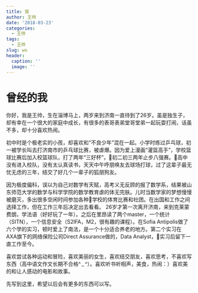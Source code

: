 ```yaml
---
title: 我
author: 王帅
date: '2018-03-23'
categories:
  - 王帅
tags:
  - 王帅
slug: wo
header:
  caption: ''
  image: ''
---
```


# 曾经的我

你好，我是王帅，生在淄博马上，两岁来到济南一直待到了26岁。虽是独生子，却有幸在一个很大的家庭中成长，有很多的表哥表弟堂哥堂弟一起玩耍打闹，话虽不多，却十分喜欢热闹。

初中时是个极老实的小孩，却喜欢和“不良少年”混在一起。小学时练过乒乓球，初一被学长叫去打济南市的乒乓球比赛，被虐爆。因为爱上漫画“灌篮高手”，学校篮球比赛后加入校篮球队，打了两年“三好杯”，初二初三两年止步八强赛。高中没有进入校队，没有太认真读书，天天中午呼朋唤友去球场打球，过了这辈子最无忧无虑的三年，结交了好几个一辈子的狐朋狗友。

因为极度偏科，误以为自己对数学有天赋，高考义无反顾的报了数学系，结果被山东师范大学的数学与科学学院的数学教育虐的体无完肤。儿时当数学家的梦想慢慢被磨灭，多出很多空闲时间参加各种学校的体育比赛和社团。在出国和工作之间选择工作，但在工作三年后决定出去看看。
26岁才第一次离开济南，来到克莱蒙费朗，学法语（好好玩了一年）。之后在里昂读了两个master，一个统计（SITN），一个信息安全（S2IFA，M2，很有趣的课程）。在Sofia Antipolis做了六个学的实习，顿时爱上了南法，是一个十分适合养老的地方。第二个实习在AXA旗下的网络保险公司Direct Assurance做的，Data Analyst，实习后留下一直工作至今。

喜欢尝试各种运动和冒险，喜欢美丽的女生，喜欢结交朋友，喜欢思考，不喜欢写东西（高中语文作文长期不合格^ _ ^）。喜欢听书听相声，美食，热闹：）喜欢美的和让人感动的电影和故事。

先写到这里，希望以后会有更多的东西可以写。
